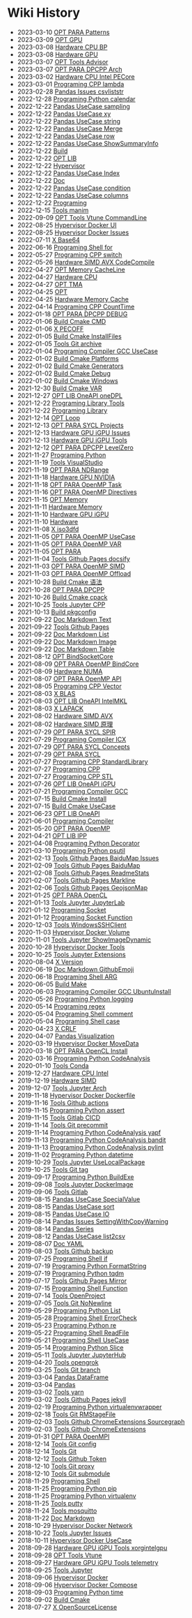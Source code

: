 # Wiki History

- 2023-03-10        [OPT PARA Patterns](/0221_OPT_PARA_Patterns)
- 2023-03-09        [OPT GPU](/0220_OPT_GPU)
- 2023-03-08        [Hardware CPU BP](/0219_Hardware_CPU_BP)
- 2023-03-08        [Hardware GPU](/0218_Hardware_GPU)
- 2023-03-07        [OPT Tools Advisor](/0217_OPT_Tools_Advisor)
- 2023-03-07        [OPT PARA DPCPP Arch](/0216_OPT_PARA_DPCPP_Arch)
- 2023-03-02        [Hardware CPU Intel PECore](/0215_Hardware_CPU_Intel_PECore)
- 2023-03-01        [Programing CPP lambda](/0214_Programing_CPP_lambda)
- 2023-02-28        [Pandas Issues csvliststr](/0213_Pandas_Issues_csvliststr)
- 2022-12-28        [Programing Python calendar](/0211_Programing_Python_calendar)
- 2022-12-22        [Pandas UseCase sampling](/0203_Pandas_UseCase_sampling)
- 2022-12-22        [Pandas UseCase xy](/0200_Pandas_UseCase_xy)
- 2022-12-22        [Pandas UseCase string](/0204_Pandas_UseCase_string)
- 2022-12-22        [Pandas UseCase Merge](/0205_Pandas_UseCase_Merge)
- 2022-12-22        [Pandas UseCase row](/0199_Pandas_UseCase_row)
- 2022-12-22        [Pandas UseCase ShowSummaryInfo](/0197_Pandas_UseCase_ShowSummaryInfo)
- 2022-12-22        [Build](/0190_Build)
- 2022-12-22        [OPT LIB](/0195_OPT_LIB)
- 2022-12-22        [Hypervisor](/0192_Hypervisor)
- 2022-12-22        [Pandas UseCase Index](/0202_Pandas_UseCase_Index)
- 2022-12-22        [Doc](/0191_Doc)
- 2022-12-22        [Pandas UseCase condition](/0201_Pandas_UseCase_condition)
- 2022-12-22        [Pandas UseCase columns](/0198_Pandas_UseCase_columns)
- 2022-12-22        [Programing](/0193_Programing)
- 2022-12-15        [Tools manim](/0141_Tools_manim)
- 2022-09-09        [OPT Tools Vtune CommandLine](/0020_OPT_Tools_Vtune_CommandLine)
- 2022-08-25        [Hypervisor Docker UI](/0051_Hypervisor_Docker_UI)
- 2022-08-25        [Hypervisor Docker Issues](/0149_Hypervisor_Docker_Issues)
- 2022-07-11        [X Base64](/0208_X_Base64)
- 2022-06-16        [Programing Shell for](/0101_Programing_Shell_for)
- 2022-05-27        [Programing CPP switch](/0081_Programing_CPP_switch)
- 2022-05-26        [Hardware SIMD AVX CodeCompile](/0150_Hardware_SIMD_AVX_CodeCompile)
- 2022-04-27        [OPT Memory CacheLine](/0017_OPT_Memory_CacheLine)
- 2022-04-27        [Hardware CPU](/0002_Hardware_CPU)
- 2022-04-27        [OPT TMA](/0021_OPT_TMA)
- 2022-04-25        [OPT](/0014_OPT)
- 2022-04-25        [Hardware Memory Cache](/0016_Hardware_Memory_Cache)
- 2022-04-14        [Programing CPP CountTime](/0084_Programing_CPP_CountTime)
- 2022-01-18        [OPT PARA DPCPP DEBUG](/0038_OPT_PARA_DPCPP_DEBUG)
- 2022-01-06        [Build Cmake CMD](/0151_Build_Cmake_CMD)
- 2022-01-06        [X PECOFF](/0152_X_PECOFF)
- 2022-01-05        [Build Cmake InstallFiles](/0059_Build_Cmake_InstallFiles)
- 2022-01-05        [Tools Git archive](/0118_Tools_Git_archive)
- 2022-01-04        [Programing Compiler GCC UseCase](/0155_Programing_Compiler_GCC_UseCase)
- 2022-01-02        [Build Cmake Platforms](/0058_Build_Cmake_Platforms)
- 2022-01-02        [Build Cmake Generators](/0156_Build_Cmake_Generators)
- 2022-01-02        [Build Cmake Debug](/0057_Build_Cmake_Debug)
- 2022-01-02        [Build Cmake Windows](/0061_Build_Cmake_Windows)
- 2021-12-30        [Build Cmake VAR](/0056_Build_Cmake_VAR)
- 2021-12-27        [OPT LIB OneAPI oneDPL](/0075_OPT_LIB_OneAPI_oneDPL)
- 2021-12-22        [Programing Library Tools](/0011_Programing_Library_Tools)
- 2021-12-22        [Programing Library](/0010_Programing_Library)
- 2021-12-14        [OPT Loop](/0018_OPT_Loop)
- 2021-12-13        [OPT PARA SYCL Projects](/0039_OPT_PARA_SYCL_Projects)
- 2021-12-13        [Hardware GPU iGPU Issues](/0154_Hardware_GPU_iGPU_Issues)
- 2021-12-13        [Hardware GPU iGPU Tools](/0153_Hardware_GPU_iGPU_Tools)
- 2021-12-12        [OPT PARA DPCPP LevelZero](/0037_OPT_PARA_DPCPP_LevelZero)
- 2021-11-27        [Programing Python](/0078_Programing_Python)
- 2021-11-19        [Tools VisualStudio](/0144_Tools_VisualStudio)
- 2021-11-19        [OPT PARA NDRange](/0042_OPT_PARA_NDRange)
- 2021-11-18        [Hardware GPU NVIDIA](/0006_Hardware_GPU_NVIDIA)
- 2021-11-18        [OPT PARA OpenMP Task](/0030_OPT_PARA_OpenMP_Task)
- 2021-11-16        [OPT PARA OpenMP Directives](/0029_OPT_PARA_OpenMP_Directives)
- 2021-11-15        [OPT Memory](/0015_OPT_Memory)
- 2021-11-11        [Hardware Memory](/0004_Hardware_Memory)
- 2021-11-10        [Hardware GPU iGPU](/0005_Hardware_GPU_iGPU)
- 2021-11-10        [Hardware](/0001_Hardware)
- 2021-11-08        [X iso3dfd](/0209_X_iso3dfd)
- 2021-11-05        [OPT PARA OpenMP UseCase](/0025_OPT_PARA_OpenMP_UseCase)
- 2021-11-05        [OPT PARA OpenMP VAR](/0157_OPT_PARA_OpenMP_VAR)
- 2021-11-05        [OPT PARA](/0022_OPT_PARA)
- 2021-11-04        [Tools Github Pages docsify](/0130_Tools_Github_Pages_docsify)
- 2021-11-03        [OPT PARA OpenMP SIMD](/0027_OPT_PARA_OpenMP_SIMD)
- 2021-11-03        [OPT PARA OpenMP Offload](/0028_OPT_PARA_OpenMP_Offload)
- 2021-10-28        [Build Cmake 语法](/0055_Build_Cmake_语法)
- 2021-10-28        [OPT PARA DPCPP](/0036_OPT_PARA_DPCPP)
- 2021-10-26        [Build Cmake cpack](/0062_Build_Cmake_cpack)
- 2021-10-25        [Tools Jupyter CPP](/0067_Tools_Jupyter_CPP)
- 2021-10-13        [Build pkgconfig](/0064_Build_pkgconfig)
- 2021-09-22        [Doc Markdown Text](/0136_Doc_Markdown_Text)
- 2021-09-22        [Tools Github Pages](/0126_Tools_Github_Pages)
- 2021-09-22        [Doc Markdown List](/0137_Doc_Markdown_List)
- 2021-09-22        [Doc Markdown Image](/0139_Doc_Markdown_Image)
- 2021-09-22        [Doc Markdown Table](/0138_Doc_Markdown_Table)
- 2021-08-12        [OPT BindSocketCore](/0033_OPT_BindSocketCore)
- 2021-08-09        [OPT PARA OpenMP BindCore](/0026_OPT_PARA_OpenMP_BindCore)
- 2021-08-09        [Hardware NUMA](/0158_Hardware_NUMA)
- 2021-08-07        [OPT PARA OpenMP API](/0024_OPT_PARA_OpenMP_API)
- 2021-08-05        [Programing CPP Vector](/0080_Programing_CPP_Vector)
- 2021-08-03        [X BLAS](/0179_X_BLAS)
- 2021-08-03        [OPT LIB OneAPI IntelMKL](/0074_OPT_LIB_OneAPI_IntelMKL)
- 2021-08-03        [X LAPACK](/0180_X_LAPACK)
- 2021-08-02        [Hardware SIMD AVX](/0009_Hardware_SIMD_AVX)
- 2021-08-02        [Hardware SIMD 原理](/0008_Hardware_SIMD_原理)
- 2021-07-29        [OPT PARA SYCL SPIR](/0040_OPT_PARA_SYCL_SPIR)
- 2021-07-29        [Programing Compiler ICX](/0013_Programing_Compiler_ICX)
- 2021-07-29        [OPT PARA SYCL Concepts](/0041_OPT_PARA_SYCL_Concepts)
- 2021-07-29        [OPT PARA SYCL](/0031_OPT_PARA_SYCL)
- 2021-07-27        [Programing CPP StandardLibrary](/0082_Programing_CPP_StandardLibrary)
- 2021-07-27        [Programing CPP](/0077_Programing_CPP)
- 2021-07-27        [Programing CPP STL](/0083_Programing_CPP_STL)
- 2021-07-26        [OPT LIB OneAPI iGPU](/0210_OPT_LIB_OneAPI_iGPU)
- 2021-07-21        [Programing Compiler GCC](/0159_Programing_Compiler_GCC)
- 2021-07-15        [Build Cmake Install](/0054_Build_Cmake_Install)
- 2021-07-15        [Build Cmake UseCase](/0060_Build_Cmake_UseCase)
- 2021-06-23        [OPT LIB OneAPI](/0076_OPT_LIB_OneAPI)
- 2021-06-01        [Programing Compiler](/0012_Programing_Compiler)
- 2021-05-20        [OPT PARA OpenMP](/0023_OPT_PARA_OpenMP)
- 2021-04-21        [OPT LIB IPP](/0032_OPT_LIB_IPP)
- 2021-04-08        [Programing Python Decorator](/0088_Programing_Python_Decorator)
- 2021-03-10        [Programing Python psutil](/0098_Programing_Python_psutil)
- 2021-02-13        [Tools Github Pages BaiduMap Issues](/0172_Tools_Github_Pages_BaiduMap_Issues)
- 2021-02-09        [Tools Github Pages BaiduMap](/0132_Tools_Github_Pages_BaiduMap)
- 2021-02-08        [Tools Github Pages ReadmeStats](/0127_Tools_Github_Pages_ReadmeStats)
- 2021-02-07        [Tools Github Pages Markline](/0131_Tools_Github_Pages_Markline)
- 2021-02-06        [Tools Github Pages GeojsonMap](/0177_Tools_Github_Pages_GeojsonMap)
- 2021-01-25        [OPT PARA OpenCL](/0034_OPT_PARA_OpenCL)
- 2021-01-13        [Tools Jupyter JupyterLab](/0065_Tools_Jupyter_JupyterLab)
- 2021-01-12        [Programing Socket](/0109_Programing_Socket)
- 2021-01-12        [Programing Socket Function](/0110_Programing_Socket_Function)
- 2020-12-03        [Tools WindowsSSHClient](/0173_Tools_WindowsSSHClient)
- 2020-11-03        [Hypervisor Docker Volume](/0049_Hypervisor_Docker_Volume)
- 2020-11-01        [Tools Jupyter ShowImageDynamic](/0072_Tools_Jupyter_ShowImageDynamic)
- 2020-10-28        [Hypervisor Docker Tools](/0050_Hypervisor_Docker_Tools)
- 2020-10-25        [Tools Jupyter Extensions](/0071_Tools_Jupyter_Extensions)
- 2020-08-04        [X Version](/0146_X_Version)
- 2020-06-19        [Doc Markdown GithubEmoji](/0160_Doc_Markdown_GithubEmoji)
- 2020-06-18        [Programing Shell ARG](/0106_Programing_Shell_ARG)
- 2020-06-05        [Build Make](/0063_Build_Make)
- 2020-06-03        [Programing Compiler GCC UbuntuInstall](/0166_Programing_Compiler_GCC_UbuntuInstall)
- 2020-05-26        [Programing Python logging](/0097_Programing_Python_logging)
- 2020-05-14        [Programing regex](/0206_Programing_regex)
- 2020-05-04        [Programing Shell comment](/0105_Programing_Shell_comment)
- 2020-05-04        [Programing Shell case](/0103_Programing_Shell_case)
- 2020-04-23        [X CRLF](/0145_X_CRLF)
- 2020-04-07        [Pandas Visualization](/0189_Pandas_Visualization)
- 2020-03-19        [Hypervisor Docker MoveData](/0052_Hypervisor_Docker_MoveData)
- 2020-03-18        [OPT PARA OpenCL Install](/0035_OPT_PARA_OpenCL_Install)
- 2020-03-16        [Programing Python CodeAnalysis](/0090_Programing_Python_CodeAnalysis)
- 2020-01-10        [Tools Conda](/0073_Tools_Conda)
- 2019-12-27        [Hardware CPU Intel](/0003_Hardware_CPU_Intel)
- 2019-12-19        [Hardware SIMD](/0007_Hardware_SIMD)
- 2019-12-07        [Tools Jupyter Arch](/0069_Tools_Jupyter_Arch)
- 2019-11-18        [Hypervisor Docker Dockerfile](/0048_Hypervisor_Docker_Dockerfile)
- 2019-11-16        [Tools Github actions](/0122_Tools_Github_actions)
- 2019-11-15        [Programing Python assert](/0094_Programing_Python_assert)
- 2019-11-15        [Tools Gitlab CICD](/0134_Tools_Gitlab_CICD)
- 2019-11-14        [Tools Git precommit](/0117_Tools_Git_precommit)
- 2019-11-14        [Programing Python CodeAnalysis yapf](/0093_Programing_Python_CodeAnalysis_yapf)
- 2019-11-13        [Programing Python CodeAnalysis bandit](/0091_Programing_Python_CodeAnalysis_bandit)
- 2019-11-13        [Programing Python CodeAnalysis pylint](/0092_Programing_Python_CodeAnalysis_pylint)
- 2019-11-02        [Programing Python datetime](/0212_Programing_Python_datetime)
- 2019-10-29        [Tools Jupyter UseLocalPackage](/0068_Tools_Jupyter_UseLocalPackage)
- 2019-10-25        [Tools Git tag](/0116_Tools_Git_tag)
- 2019-09-17        [Programing Python BuildExe](/0089_Programing_Python_BuildExe)
- 2019-09-08        [Tools Jupyter DockerImage](/0070_Tools_Jupyter_DockerImage)
- 2019-09-06        [Tools Gitlab](/0133_Tools_Gitlab)
- 2019-08-15        [Pandas UseCase SpecialValue](/0187_Pandas_UseCase_SpecialValue)
- 2019-08-15        [Pandas UseCase sort](/0186_Pandas_UseCase_sort)
- 2019-08-15        [Pandas UseCase IO](/0188_Pandas_UseCase_IO)
- 2019-08-14        [Pandas Issues SettingWithCopyWarning](/0185_Pandas_Issues_SettingWithCopyWarning)
- 2019-08-14        [Pandas Series](/0184_Pandas_Series)
- 2019-08-12        [Pandas UseCase list2csv](/0183_Pandas_UseCase_list2csv)
- 2019-08-07        [Doc YAML](/0140_Doc_YAML)
- 2019-08-03        [Tools Github backup](/0121_Tools_Github_backup)
- 2019-07-25        [Programing Shell if](/0102_Programing_Shell_if)
- 2019-07-19        [Programing Python FormatString](/0087_Programing_Python_FormatString)
- 2019-07-19        [Programing Python tqdm](/0099_Programing_Python_tqdm)
- 2019-07-17        [Tools Github Pages Mirror](/0128_Tools_Github_Pages_Mirror)
- 2019-07-15        [Programing Shell Function](/0100_Programing_Shell_Function)
- 2019-07-14        [Tools OpenProject](/0174_Tools_OpenProject)
- 2019-07-05        [Tools Git NoNewline](/0120_Tools_Git_NoNewline)
- 2019-05-29        [Programing Python List](/0085_Programing_Python_List)
- 2019-05-28        [Programing Shell ErrorCheck](/0107_Programing_Shell_ErrorCheck)
- 2019-05-23        [Programing Python re](/0207_Programing_Python_re)
- 2019-05-22        [Programing Shell ReadFile](/0104_Programing_Shell_ReadFile)
- 2019-05-21        [Programing Shell UseCase](/0108_Programing_Shell_UseCase)
- 2019-05-14        [Programing Python Slice](/0086_Programing_Python_Slice)
- 2019-05-11        [Tools Jupyter JupyterHub](/0066_Tools_Jupyter_JupyterHub)
- 2019-04-20        [Tools opengrok](/0143_Tools_opengrok)
- 2019-03-25        [Tools Git branch](/0115_Tools_Git_branch)
- 2019-03-04        [Pandas DataFrame](/0182_Pandas_DataFrame)
- 2019-03-04        [Pandas](/0181_Pandas)
- 2019-03-02        [Tools yarn](/0178_Tools_yarn)
- 2019-03-02        [Tools Github Pages jekyll](/0129_Tools_Github_Pages_jekyll)
- 2019-02-19        [Programing Python virtualenvwrapper](/0175_Programing_Python_virtualenvwrapper)
- 2019-02-18        [Tools Git RMStageFile](/0119_Tools_Git_RMStageFile)
- 2019-02-03        [Tools Github ChromeExtensions Sourcegraph](/0125_Tools_Github_ChromeExtensions_Sourcegraph)
- 2019-02-03        [Tools Github ChromeExtensions](/0124_Tools_Github_ChromeExtensions)
- 2019-01-31        [OPT PARA OpenMPI](/0043_OPT_PARA_OpenMPI)
- 2018-12-14        [Tools Git config](/0112_Tools_Git_config)
- 2018-12-14        [Tools Git](/0111_Tools_Git)
- 2018-12-12        [Tools Github Token](/0123_Tools_Github_Token)
- 2018-12-10        [Tools Git proxy](/0113_Tools_Git_proxy)
- 2018-12-10        [Tools Git submodule](/0114_Tools_Git_submodule)
- 2018-11-29        [Programing Shell](/0079_Programing_Shell)
- 2018-11-25        [Programing Python pip](/0095_Programing_Python_pip)
- 2018-11-25        [Programing Python virtualenv](/0176_Programing_Python_virtualenv)
- 2018-11-25        [Tools putty](/0161_Tools_putty)
- 2018-11-24        [Tools mosquitto](/0142_Tools_mosquitto)
- 2018-11-22        [Doc Markdown](/0135_Doc_Markdown)
- 2018-10-29        [Hypervisor Docker Network](/0045_Hypervisor_Docker_Network)
- 2018-10-22        [Tools Jupyter Issues](/0162_Tools_Jupyter_Issues)
- 2018-10-11        [Hypervisor Docker UseCase](/0046_Hypervisor_Docker_UseCase)
- 2018-09-28        [Hardware GPU iGPU Tools xorgintelgpu](/0169_Hardware_GPU_iGPU_Tools_xorgintelgpu)
- 2018-09-28        [OPT Tools Vtune](/0019_OPT_Tools_Vtune)
- 2018-09-27        [Hardware GPU iGPU Tools telemetry](/0171_Hardware_GPU_iGPU_Tools_telemetry)
- 2018-09-25        [Tools Jupyter](/0163_Tools_Jupyter)
- 2018-09-06        [Hypervisor Docker](/0044_Hypervisor_Docker)
- 2018-09-06        [Hypervisor Docker Compose](/0047_Hypervisor_Docker_Compose)
- 2018-09-03        [Programing Python time](/0096_Programing_Python_time)
- 2018-09-02        [Build Cmake](/0053_Build_Cmake)
- 2018-07-27        [X OpenSourceLicense](/0147_X_OpenSourceLicense)
